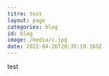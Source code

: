 ```yaml
---
titre: test
layout: page
categories: blog
id: blog
image: /media/c.jpg
date: 2022-04-26T20:35:19.165Z
---
```

test